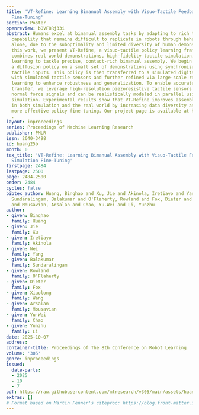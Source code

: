 ```yaml
---
title: 'VT-Refine: Learning Bimanual Assembly with Visuo-Tactile Feedback via Simulation
  Fine-Tuning'
section: Poster
openreview: bOVF8Rj33i
abstract: Humans excel at bimanual assembly tasks by adapting to rich tactile feedback—a
  capability that remains difficult to replicate in robots through behavioral cloning
  alone, due to the suboptimality and limited diversity of human demonstrations. In
  this work, we present VT-Refine, a visuo-tactile policy learning framework that
  combines real-world demonstrations, high-fidelity tactile simulation, and reinforcement
  learning to tackle precise, contact-rich bimanual assembly. We begin by training
  a diffusion policy on a small set of demonstrations using synchronized visual and
  tactile inputs. This policy is then transferred to a simulated digital twin equipped
  with simulated tactile sensors and further refined via large-scale reinforcement
  learning to enhance robustness and generalization. To enable accurate sim-to-real
  transfer, we leverage high-resolution piezoresistive tactile sensors that provide
  normal force signals and can be realistically modeled in parallel using GPU-accelerated
  simulation. Experimental results show that VT-Refine improves assembly performance
  in both simulation and the real world by increasing data diversity and enabling
  more effective policy fine-tuning. Our project page is available at https://vt-refine.github.io/
  .
layout: inproceedings
series: Proceedings of Machine Learning Research
publisher: PMLR
issn: 2640-3498
id: huang25b
month: 0
tex_title: 'VT-Refine: Learning Bimanual Assembly with Visuo-Tactile Feedback via
  Simulation Fine-Tuning'
firstpage: 2484
lastpage: 2500
page: 2484-2500
order: 2484
cycles: false
bibtex_author: Huang, Binghao and Xu, Jie and Akinola, Iretiayo and Yang, Wei and
  Sundaralingam, Balakumar and O'Flaherty, Rowland and Fox, Dieter and Wang, Xiaolong
  and Mousavian, Arsalan and Chao, Yu-Wei and Li, Yunzhu
author:
- given: Binghao
  family: Huang
- given: Jie
  family: Xu
- given: Iretiayo
  family: Akinola
- given: Wei
  family: Yang
- given: Balakumar
  family: Sundaralingam
- given: Rowland
  family: O’Flaherty
- given: Dieter
  family: Fox
- given: Xiaolong
  family: Wang
- given: Arsalan
  family: Mousavian
- given: Yu-Wei
  family: Chao
- given: Yunzhu
  family: Li
date: 2025-10-07
address:
container-title: Proceedings of The 8th Conference on Robot Learning
volume: '305'
genre: inproceedings
issued:
  date-parts:
  - 2025
  - 10
  - 7
pdf: https://raw.githubusercontent.com/mlresearch/v305/main/assets/huang25b/huang25b.pdf
extras: []
# Format based on Martin Fenner's citeproc: https://blog.front-matter.io/posts/citeproc-yaml-for-bibliographies/
---
```

